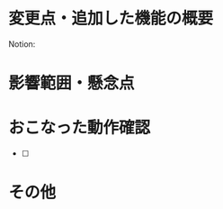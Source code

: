 # 変更点・追加した機能の概要

<!-- タスクのURL。なければ次の行を削除してください -->
Notion: 

<!-- レビュアーが理解できるよう、このプルリクの概要と共に、どうしておこなったかの背景が以下に書かれているとグッド -->


# 影響範囲・懸念点

<!-- レビュアーに見てほしい点、影響しそうな機能 -->


# おこなった動作確認

<!-- おこなった動作確認を箇条書きで。Scene名や行った操作のフローなど -->
* [ ] 


# その他

<!-- レビュアーへのメッセージや一言などあれば -->